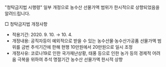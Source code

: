 "청탁금지법 시행령" 일부 개정으로 농수산 선물가액 범위가 한시적으로 상향되었음을 알려드립니다.

□ 청탁금지법 개정사항
- 적용기간: 2020. 9. 10. → 10. 4.
- 개정내용: 공직자등이 예외적으로 받을 수 있는 농수산물·농수산가공품 선물가액 범위를 금번 추석기간에 한해 현행 10만원에서 20만원으로 일시 조정
- 개정사유: 코로나19로 인한 국가재난상황, 태풍 등으로 인한 농가 등의 경제적 어려움 극복을 위하여 추석 명절기간 농수산 선물가액 한시적 상향